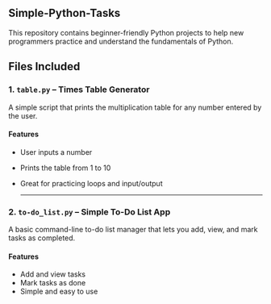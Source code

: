 ## Simple-Python-Tasks
This repository contains beginner-friendly Python projects to help new programmers practice and understand the fundamentals of Python.

## Files Included

### 1. `table.py` – Times Table Generator
A simple script that prints the multiplication table for any number entered by the user.

#### Features
- User inputs a number
- Prints the table from 1 to 10
- Great for practicing loops and input/output

  ---

### 2. `to-do_list.py` – Simple To-Do List App
A basic command-line to-do list manager that lets you add, view, and mark tasks as completed.

#### Features
- Add and view tasks
- Mark tasks as done
- Simple and easy to use
